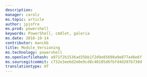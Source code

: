 ```yaml
---
description: 
manager: carolz
ms.topic: article
author: jpjofre
ms.prod: powershell
keywords: PowerShell, cmdlet, galeria
ms.date: 2016-10-14
contributor: manikb
title: Module_Versioning
ms.technology: powershell
ms.openlocfilehash: a971f2b1536ad35bb1f2d9e85698a9e877a46e6f
ms.sourcegitcommit: c732e3ee6d2e0e9cd8c40105d6fbfd4d207b730d
translationtype: HT
---
```


